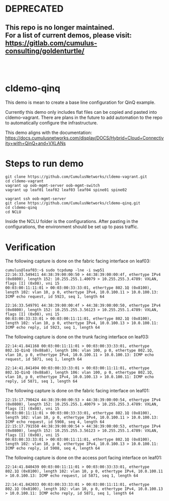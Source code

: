 # DEPRECATED
## This repo is no longer maintained.<br>For a list of current demos, please visit:<br>https://gitlab.com/cumulus-consulting/goldenturtle/<br><br><br>

# cldemo-qinq

This demo is mean to create a base line configuration for QinQ example.

Currently this demo only includes flat files can be copied and pasted into cldemo-vagrant. There are plans in the future to add automation to the repo to automatically configure the infrastructure.

This demo aligns with the documentation: https://docs.cumulusnetworks.com/display/DOCS/Hybrid+Cloud+Connectivity+with+QinQ+and+VXLANs

# Steps to run demo

```
git clone https://github.com/CumulusNetworks/cldemo-vagrant.git
cd cldemo-vagrant
vagrant up oob-mgmt-server oob-mgmt-switch
vagrant up leaf01 leaf02 leaf03 leaf04 spine01 spine02
```

```
vagrant ssh oob-mgmt-server
git clone https://github.com/CumulusNetworks/cldemo-qinq.git
cd cldemo-qinq
cd NCLU
```

Inside the NCLU folder is the configurations. After pasting in the configurations, the environment should be set up to pass traffic.

# Verification

The following capture is done on the fabric facing interface on leaf03:
```
cumulus@leaf03:~$ sudo tcpdump -lne -i swp51
22:16:33.549411 44:38:39:00:00:50 > 44:38:39:00:00:4f, ethertype IPv4 (0x0800), length 152: 10.255.255.1.40079 > 10.255.255.3.4789: VXLAN, flags [I] (0x08), vni 15
00:03:00:11:11:01 > 00:03:00:33:33:01, ethertype 802.1Q (0x8100), length 102: vlan 10, p 0, ethertype IPv4, 10.0.100.11 > 10.0.100.13: ICMP echo request, id 5923, seq 1, length 64

22:16:33.549791 44:38:39:00:00:4f > 44:38:39:00:00:50, ethertype IPv4 (0x0800), length 152: 10.255.255.3.56123 > 10.255.255.1.4789: VXLAN, flags [I] (0x08), vni 15
00:03:00:33:33:01 > 00:03:00:11:11:01, ethertype 802.1Q (0x8100), length 102: vlan 10, p 0, ethertype IPv4, 10.0.100.13 > 10.0.100.11: ICMP echo reply, id 5923, seq 1, length 64

```

The following capture is done on the trunk facing interface on leaf03:
```
22:14:41.841168 00:03:00:11:11:01 > 00:03:00:33:33:01, ethertype 802.1Q-QinQ (0x88a8), length 106: vlan 100, p 0, ethertype 802.1Q, vlan 10, p 0, ethertype IPv4, 10.0.100.11 > 10.0.100.13: ICMP echo request, id 5871, seq 1, length 64

22:14:41.841494 00:03:00:33:33:01 > 00:03:00:11:11:01, ethertype 802.1Q-QinQ (0x88a8), length 106: vlan 100, p 0, ethertype 802.1Q, vlan 10, p 0, ethertype IPv4, 10.0.100.13 > 10.0.100.11: ICMP echo reply, id 5871, seq 1, length 64
```

The following capture is done on the fabric facing interface on leaf01:
```
22:15:17.790424 44:38:39:00:00:53 > 44:38:39:00:00:54, ethertype IPv4 (0x0800), length 152: 10.255.255.1.40079 > 10.255.255.3.4789: VXLAN, flags [I] (0x08), vni 15
00:03:00:11:11:01 > 00:03:00:33:33:01, ethertype 802.1Q (0x8100), length 102: vlan 10, p 0, ethertype IPv4, 10.0.100.11 > 10.0.100.13: ICMP echo request, id 5908, seq 4, length 64
22:15:17.791550 44:38:39:00:00:54 > 44:38:39:00:00:53, ethertype IPv4 (0x0800), length 152: 10.255.255.3.56123 > 10.255.255.1.4789: VXLAN, flags [I] (0x08), vni 15
00:03:00:33:33:01 > 00:03:00:11:11:01, ethertype 802.1Q (0x8100), length 102: vlan 10, p 0, ethertype IPv4, 10.0.100.13 > 10.0.100.11: ICMP echo reply, id 5908, seq 4, length 64
```

The following capture is done on the access port facing interface on leaf01:
```
22:14:41.840439 00:03:00:11:11:01 > 00:03:00:33:33:01, ethertype 802.1Q (0x8100), length 102: vlan 10, p 0, ethertype IPv4, 10.0.100.11 > 10.0.100.13: ICMP echo request, id 5871, seq 1, length 64

22:14:41.842033 00:03:00:33:33:01 > 00:03:00:11:11:01, ethertype 802.1Q (0x8100), length 102: vlan 10, p 0, ethertype IPv4, 10.0.100.13 > 10.0.100.11: ICMP echo reply, id 5871, seq 1, length 64
```